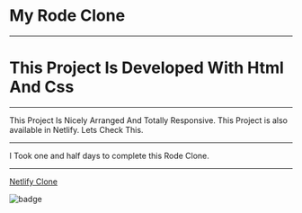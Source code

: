 # My Rode Clone
***
# This Project Is Developed With Html And Css
***
This Project Is Nicely Arranged And Totally Responsive.
This Project is also available in Netlify.
Lets Check This.

***
I Took one and half days to complete this 
Rode Clone.
***
[Netlify Clone](https://app.netlify.com/sites/rode-clone-live-class/overview)

![badge](https://img.shields.io/badge/Live--Class-Rode%20Clone-blueviolet)